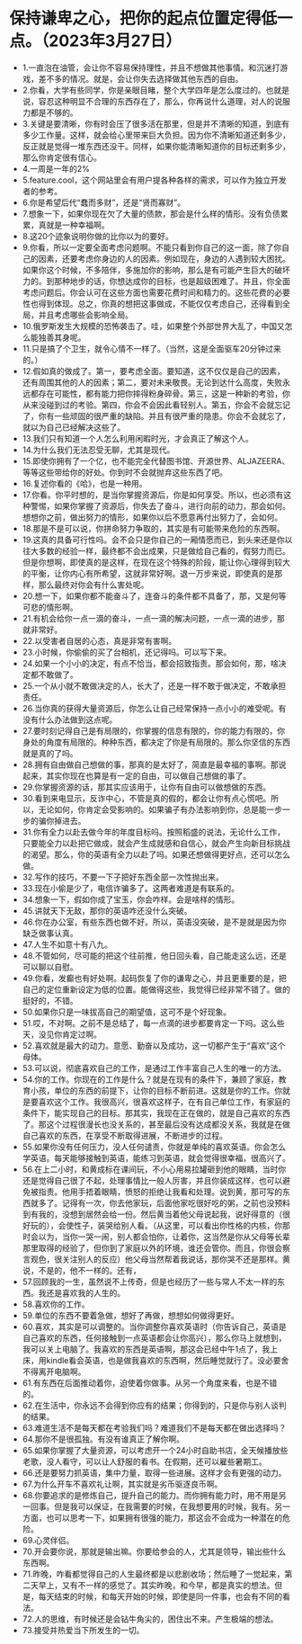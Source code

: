 # 保持谦卑之心，把你的起点位置定得低一点。（2023年3月27日） 

- 1.一直泡在油管，会让你不容易保持理性，并且不想做其他事情。和沉迷打游戏，差不多的情况。就是，会让你失去选择做其他东西的自由。
- 2.你看，大学有些同学，你是亲眼目睹，整个大学四年是怎么度过的。也就是说，容忍这种明显不合理的东西存在了，那么，你再说什么道理，对人的说服力都是不够的。
- 3.关键是要清晰，你有时会压了很多活在那里，但是并不清晰的知道，到底有多少工作量。这样，就会给心里带来巨大负担。因为你不清晰知道还剩多少，反正就是觉得一堆东西还没干。同样，如果你能清晰知道你的目标还剩多少，那么你肯定很有信心。
- 4.一周是一年的2%
- 5.feature.cool，这个网站里会有用户提各种各样的需求，可以作为独立开发者的参考。
- 6.你是希望后代“蠢而多财”，还是“贤而寡财”。
- 7.想象一下，如果你现在欠了大量的债款，那会是什么样的情形。没有负债累累，真就是一种幸福啊。
- 8.这20个迹象说明你做的比你以为的要好。
- 9.你看，所以一定要全面考虑问题啊。不能只看到你自己的这一面，除了你自己的因素，还要考虑你身边的人的因素。例如现在，身边的人遇到较大困扰。如果你这个时候，不多陪伴，多施加你的影响，那么是有可能产生巨大的破坏力的。到那种地步的话，你想达成你的目标，也是超级困难了。并且，你全面考虑问题后。你会认可在这些方面也需要花费时间和精力的。这些花费的必要性也得到体现。总之，你真的想把这事做成，不能仅仅考虑自己，还得看到全局，并且考虑哪些会影响全局。
- 10.俄罗斯发生大规模的恐怖袭击了。哇，如果整个外部世界大乱了，中国又怎么能独善其身呢。
- 11.只是搞了个卫生，就令心情不一样了。（当然，这是全面驱车20分钟过来的。）
- 12.假如真的做成了。第一，要考虑全面。要知道，这不仅仅是自己的因素，还有周围其他的人的因素；第二，要对未来敬畏。无论到达什么高度，失败永远都存在可能性，都有能力把你摔得粉身碎骨。第三，这是一种新的考验，你从来没碰到过的考验。第四，你会不会因此看轻别人。第五，你会不会就忘记了，你有一些顽固的很严重的缺陷。并且有很严重的隐患。你会不会就忘了，就以为自己已经解决这些了。
- 13.我们只有知道一个人怎么利用闲暇时光，才会真正了解这个人。
- 14.为什么我们无法忍受无聊，尤其是现代。
- 15.即使你拥有了一个亿，也不能完全代替图书馆、开源世界、ALJAZEERA、等等这些带给你的好处。你到时不会就抛弃这些东西了吧。
- 16.复述你看的《哈》，也是一种用。
- 17.你看。你平时想的，是当你掌握资源后，你是如何享受。所以，也必须有这种警惕，如果你掌握了资源后，你失去了奋斗，进行向前的动力，那会如何。想想你之前，做出努力的情形，如果你以后不愿意再付出努力了，会如何。
- 18.那是不是可以说，你拼命努力争取的，其实是有可能带来危险的东西啊。
- 19.这真的具备可行性吗。会不会只是你自己的一厢情愿而已，到头来还是你以往大多数的经验一样，最终都不会出成果，只是做给自己看的，假努力而已。但是你想啊，即使真的是这样，在现在这个特殊的阶段，能让你心理得到较大的平衡，让你内心有所希望，这就非常好啊。退一万步来说，即使真的是那样，那么最终对你会有什么害处呢。
- 20.想一下，如果你都不能奋斗了，连奋斗的条件都不具备了，那，又是何等可悲的情形啊。
- 21.有机会给你一点一滴的奋斗，一点一滴的解决问题，一点一滴的进步，那就非常好。
- 22.以受害者自居的心态，真是非常有害啊。
- 23.小时候，你偷偷的买了台相机，还记得吗。可以写下来。
- 24.如果一个小小的决定，有点不恰当，都会招致指责。那会如何，那，啥决定都不敢做了。
- 25.一个从小就不敢做决定的人，长大了，还是一样不敢于做决定，不敢承担责任。
- 26.当你真的获得大量资源后，你怎么让自己经常保持一点小小的难受呢。有没有什么办法做到这点呢。
- 27.要时刻记得自己是有局限的，你掌握的信息有限的，你的能力有限的，你身处的角度有局限的。种种东西，都决定了你是有局限的。那么你坚信的东西就是真的了吗。
- 28.拥有自由做自己想做的事，那真的是太好了，简直是最幸福的事啊。那说起来，其实你现在也算是有一定的自由，可以做自己想做的事了。
- 29.你掌握资源的话，那其实应该用于，让你有自由可以做想做的东西。
- 30.看到来电显示，反诈中心，不管是真的假的，都会让你有点心慌吧。所以，无论如何，你肯定会受影响的。如果骗子有办法影响到你，总是能一步一步的骗你掉进去。
- 31.你有全力以赴去做今年的年度目标吗。按照稻盛的说法，无论什么工作，只要能全力以赴把它做成，就会产生成就感和自信心，就会产生向新目标挑战的渴望。那么，你的英语有全力以赴了吗。如果还想做得更好点，还可以怎么做。
- 32.写作的技巧，不要一下子把好东西全部一次性抛出来。
- 33.现在小偷是少了，电信诈骗多了。这两者难道是有联系的。
- 34.想象一下，假如你成了宝玉，你会咋样。会是啥样的情形。
- 45.讲就天下无敌，那你的英语咋还没什么突破。
- 46.你在办公室，有些东西也做不好。所以，英语没突破，是不是就是因为你缺乏做事认真。
- 47.人生不如意十有八九。
- 48.不管如何，尽可能的把这个往前推，他日回头看，自己能走这么远，还是可以聊以自慰。
- 49.你看，发癫也有好处啊。起码恢复了你的谦卑之心，并且更重要的是，把自己的定位重新设定为低的位置。能做得这些，我觉得已经非常不错了。做的挺好的，不错。
- 50.如果你只是一味拔高自己的期望值，这可不是个好现象。
- 51.哎，不对啊。之前不是总结了，每一点滴的进步都要肯定一下吗。这么些天，没见你肯定过啊。
- 52.喜欢就是最大的动力。意愿、勤奋以及成功，这一切都产生于“喜欢”这个母体。
- 53.可以说，彻底喜欢自己的工作，是通过工作丰富自己人生的唯一的方法。
- 54.你的工作。你现在的工作是什么？就是在现有的条件下，兼顾了家庭，教育小孩，单位的东西的前提下，让你的目标不断前进。这就是你的工作。你就是要喜欢这个工作。我很高兴，很喜欢这样子，在有自己单位工作，有家庭的条件下，能实现自己的目标。那其实，我现在正在做的，就是自己喜欢的东西了。那这个过程很漫长也没关系的，甚至最后没有达成都没关系，我就是在做自己喜欢的东西，在享受不断取得进展，不断进步的过程。
- 55.如果你没有任何压力，没人任何谴责，你就是单纯的喜欢英语。你会怎么学英语。每天能够接触到英语，能练习到英语，就会觉得很幸福，很高兴了。
- 56.在上二小时，和黄成标在课间玩，不小心用易拉罐砸到他的眼睛，当时你还是觉得自己很了不起，处理事情比一般人厉害，并且你装成这样，也可以避免被指责。他用手捂着眼睛，愤怒的拒绝让我看和处理。说到黄，那可写的东西就多了。记得有一次，你去他家玩，后面他家吃很好吃的粥，之前也没预料到有我的，没想到居然会给一份。然后黄当着他父母说起我，说好得意的（很好玩的），会使性子，装哭给别人看。（从这里，可以看出你性格的内核，你那时会以为，当你一哭一闹，别人都会怕你，让着你，这当然是你从父母等长辈那里取得的经验了，但你到了家庭以外的环境，谁还会管你。而且，你很会察言观色，很关注别人的反应）他父母当然帮着我说话，那你哭不还是那样。黄说，不是的，他不一样的。还有，
- 57.回顾我的一生，虽然说不上传奇，但是也经历了一些与常人不太一样的东西。我还是喜欢我的人生的。
- 58.喜欢你的工作。
- 59.单位的东西不要着急做，想好了再做，想想如何做得更好。
- 60.喜欢，其实是可以调整的。当你调整你喜欢英语时（你告诉自己，英语是自己喜欢的东西，任何接触到一点英语都会让你高兴），那么你马上就想到，我可以关上电脑了。我喜欢的东西是英语啊，那这会已经中午1点了，我上床，用kindle看会英语，也是做我喜欢的东西啊，然后睡觉就行了。没必要舍不得离开电脑啊。
- 61.有东西在后面推动着你，迫使着你做事。从另一个角度来看，也是不错的。
- 62.在生活中，你永远不会得到你应有的结果；你得到的，只是你与别人谈判的结果。
- 63.难道生活不是每天都在考验我们吗？难道我们不是每天都在做出选择吗？
- 64.那你不是很孤独。有没有谁真正了解你啊。
- 65.如果你掌握了大量资源，可以考虑开一个24小时自助书店，全天候播放些老歌，没人看守，可以让人舒服的看书。在假期，还可以雇些暑期工。
- 66.还是要努力抓英语，集中力量，取得一些进展。这样才会有更强的动力。
- 67.为什么开车不喜欢礼让啊，其实就是劣币驱逐良币啊。
- 68.你要追求的是修炼自己，提升自己的能力。而你拥有能力时，用不用是另一回事。但是我可以保证，在我需要的时候，在我想要用的时候，我有。另一方面，也可以思考一下，如果拥有很强的能力，那这会不会成为一种潜在的危险。
- 69.心灵伴侣。
- 70.开会要你说，那就是输出嘛。你要给参会的人，尤其是领导，输出些什么东西啊。
- 71.昨晚，咋看都觉得自己的人生最终都是以悲剧收场；然后睡了一觉起来，第二天早上，又有不一样的感觉了。其实昨晚，和今早，都是真实的想法。但是，每天结束的时候，和每天开始的时候，即使是同一件事，也会有不同的看法。
- 72.人的思维，有时候还是会钻牛角尖的，困住出不来。产生极端的想法。
- 73.接受并热爱当下所发生的一切。
